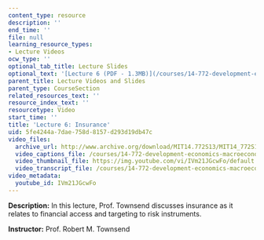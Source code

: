 ```yaml
---
content_type: resource
description: ''
end_time: ''
file: null
learning_resource_types:
- Lecture Videos
ocw_type: ''
optional_tab_title: Lecture Slides
optional_text: '[Lecture 6 (PDF - 1.3MB)](/courses/14-772-development-economics-macroeconomics-spring-2013/resources/mit14_772s13_lecture6)'
parent_title: Lecture Videos and Slides
parent_type: CourseSection
related_resources_text: ''
resource_index_text: ''
resourcetype: Video
start_time: ''
title: 'Lecture 6: Insurance'
uid: 5fe4244a-7dae-758d-8157-d293d19db47c
video_files:
  archive_url: http://www.archive.org/download/MIT14.772S13/MIT14_772S13_lec06_300k.mp4
  video_captions_file: /courses/14-772-development-economics-macroeconomics-spring-2013/cd6526f34e0f59cc84a2d0937cb1b569_IVm21JGcwFo.vtt
  video_thumbnail_file: https://img.youtube.com/vi/IVm21JGcwFo/default.jpg
  video_transcript_file: /courses/14-772-development-economics-macroeconomics-spring-2013/1e954844e987b00bc8fbdd45e9f9e5c6_IVm21JGcwFo.pdf
video_metadata:
  youtube_id: IVm21JGcwFo
---
```


**Description:** In this lecture, Prof. Townsend discusses insurance as it relates to financial access and targeting to risk instruments.

**Instructor:** Prof. Robert M. Townsend



